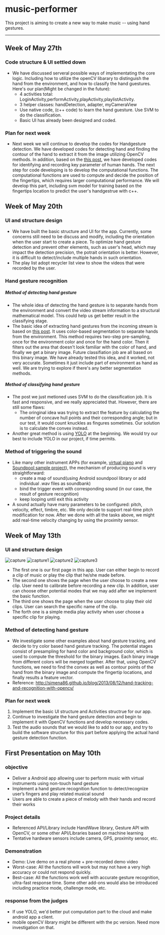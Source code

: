 # music-performer

This project is aiming to create a new way to make music -- using hand gestures.

---
## Week of May 27th
### Code structure & UI settled down
- We have discussed serveral possible ways of implementating the core logic. Including how to utilize the openCV libarary to distinguish the hand from the environment, and how to classify the hand guestures. Here's our plan(Might be changed in the future):
	- 4 activities total: LoginActivity,performActivity,playActivity,playlistActivity.
	- 3 helper classes: handDetection, adapter, myCameraView
	- Use native code, (c++ code) to learn the hand guesture. Use SVM to do the classification.
	- Basic UI has already been designed and coded.

### Plan for next week
- Next week we will continue to develop the codes for Handgesture detection. We have developed codes for detecting hand and finding the contour of the hand to extract it from the image utilizing OpenCV methods. In addition, based on the  [this post](http://eaglesky.github.io/2015/12/26/HandGestureRecognition/), we have developed codes for identifying and recording key parameter of human hands. The next step for code developing is to develop the computational functions. The computational functions are used to compute and decide the position of the fingertips, which requires larger computational performance. We will develop this part, including svm model for training based on the fingertips location to predict the user's handgestrue with c++.

## Week of May 20th

### UI and structure design
- We have built the basic structure and UI for the app. Currently, some concerns still need to be discuss and modify, including the orientation when the user start to create a piece. To optimize hand gesture detection and prevent other elements, such as user's head, which may impact the detection precision, the potrait orientation is better. However, it is difficult to detect/include multiple hands in such orientation.
- The play list adopt recycler list view to show the videos that were recorded by the user.

### Hand gesture recognition
##### Method of detecting hand gesture
- The whole idea of detecting the hand gesture is to separate hands from the environment and convert the video stream information to a structural mathematical model. This could help us get better result in the classifying stage.
- The basic idea of extracting hand gestures from the incoming stream is based on [this post](http://eaglesky.github.io/2015/12/26/HandGestureRecognition/). It uses color-based segmentation to separate hands from the environment. This method requires two-step pre-sampling, once for the environment color and once for the hand color. Then it filters out the area that doesn't look familiar with the color of hand, and finally we get a binary image. Future classifiation job are all based on this binary image. We have already tested this idea, and it worked, not very accurate. Sometimes it just include part of environment as hand as well. We are trying to explore if there's any better segmentation methods.

##### Method of classifying hand gesture
- The post we just metioned uses SVM to do the classification job. It is fast and responsive, and we really appreciated that. However, there are still some flaws:
	- The oringinal idea was trying to extract the feature by calculating the number of concave hull points and their corresponding angle; but in our test, it would count knuckles as fingures sometimes. Our solution is to calculate the convex instead.
- Another great method is using [YOLO](https://docs.google.com/presentation/d/1kAa7NOamBt4calBU9iHgT8a86RRHz9Yz2oh4-GTdX6M/edit#slide=id.g150bad67fe_1_2) at the beginning. We would try our best to include YOLO in our project, if time permits.

### Method of triggering the sound
- Like many other instrument APPs (for example, [virtual piano](https://android.jlelse.eu/creating-a-virtual-piano-for-android-b6d3ac05d961) and [Soundpool sample project](https://www.faultinmycode.com/2018/05/using-android-soundpool-build-piano-app.html)), the mechanism of producing sound is very straightforward:
	- create a map of sound(using Android soundpool library or add individual .wav files as soundbank)
	- bind the trigger event with corresponding  sound (in our case, the result of gesture recognition)
	- keep looping until exit this activity
- A sound actually have many parameters to be configured: pitch, velocity, effect, timbre, etc. We only decide to support real-time pitch modification for now. After we done with all the tasks above, we might add real-time velocity changing by using the proximity sensor.



## Week of May 13th

### UI and structure design
![capture](https://user-images.githubusercontent.com/34120533/40213368-f5877718-5a09-11e8-98e7-d9c921d11d3d.JPG)
![capture1](https://user-images.githubusercontent.com/34120533/40213403-2535ac64-5a0a-11e8-8528-f8152190d992.JPG)
![capture2](https://user-images.githubusercontent.com/34120533/40213412-30681fae-5a0a-11e8-9316-2d5bebae6f0a.JPG)
![capture3](https://user-images.githubusercontent.com/34120533/40213418-38153890-5a0a-11e8-9e25-f7e61b50e134.JPG)
- The first one is our first page in this app. User can either begin to record a clip of music or play the clip that he/she made before.
- The second one shows the page when the user choose to create a new clip. User need to calibrate before recording a new clip. In addition, user can choose other potential modes that we may add after we implement the basic function.
- The third one shows the page when the user choose to play their old clips. User can search the specific name of the clip.
- The forth one is a simple media play activity when user choose a specific clip for playing.

### Method of detecting hand gesture
- We investigate some other examples about hand gesture tracking, and decide to try color based hand gesture tracking. The potential stages consist of presampling for hand color and background color, which is used to compute the threshold for the binary images. Each binary image from different colors will be merged together. After that, using OpenCV functions, we need to find the convex as well as contour points of the hand from the binary image and compute the fingertip locations, and finally results a feature vector.
- Reference: http://simena86.github.io/blog/2013/08/12/hand-tracking-and-recognition-with-opencv/

### Plan for next week
1. Implement the basic UI structure and Activities structrue for our app.
2. Continue to investigate the hand gesture detection and begin to implement it with OpenCV functions and develop necessary codes.
3. Test the audio sounds that we would like to add to our app, and try to build the software structure for this part before applying the actual hand gesture detection function.

## First Presentation on May 10th

### objective

- Deliver a Android app allowing user to perform music with virtual instruments using non-touch hand gesture
- Implement a hand gesture recognition function to detect/recognize user’s fingers and play related musical sound
- Users are able to create a piece of melody with their hands and record their works

### Project details

- Referenced API/Library include HandWave library, Gesture API with OpenCV, or some other API/Libraries based on machine learning
- Tentative hardware sensors include camera, GPS, proximity sensor, etc.

### Demonstration

- Demo: Live demo on a real phone + pre-recorded demo video
- Worst-case: All the functions will work but may not have a very high accuracy or could not respond quickly.
- Best-case: All the functions work well with accurate gesture recognition, ultra-fast response time. Some other add-ons would also be introduced including practice mode, challenge mode, etc. 

### response from the judges

- If use YOLO, we'd better put computation part to the cloud and make android app a client.
- mobile openCV library might be different with the pc version. Need more investigation on that.
